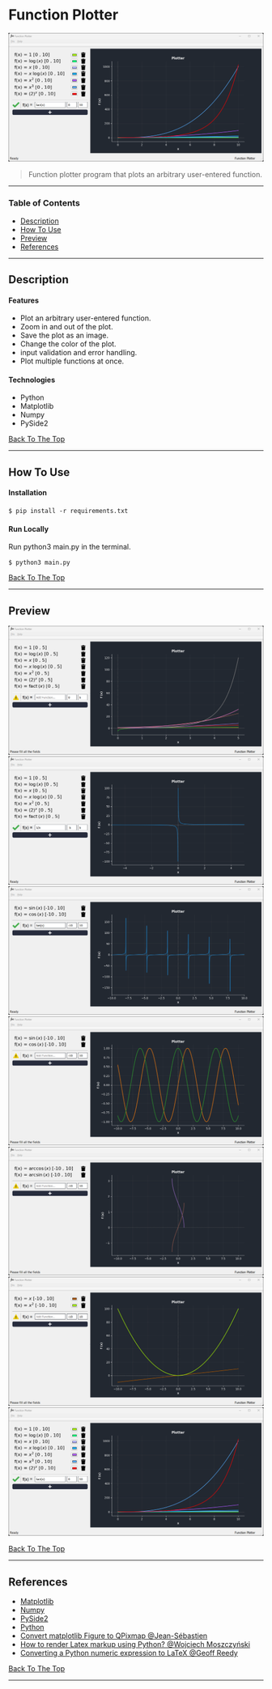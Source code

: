 # Function Plotter

![Project Image](./docs/image7.png)

> Function plotter program that plots an arbitrary user-entered function.

---

### Table of Contents

- [Description](#description)
- [How To Use](#how-to-use)
- [Preview](#preview)
- [References](#references)

---

## Description

#### Features

- Plot an arbitrary user-entered function.
- Zoom in and out of the plot.
- Save the plot as an image.
- Change the color of the plot.
- input validation and error handling.
- Plot multiple functions at once.

#### Technologies

- Python
- Matplotlib
- Numpy
- PySide2

[Back To The Top](#function-plotter)

---

## How To Use

#### Installation

```Terminal
$ pip install -r requirements.txt
```

#### Run Locally
Run python3 main.py in the terminal.
```Terminal
$ python3 main.py
```

[Back To The Top](#function-plotter)

---

## Preview

![Project Image](./docs/image1.png)
![Project Image](./docs/image2.png)
![Project Image](./docs/image3.png)
![Project Image](./docs/image4.png)
![Project Image](./docs/image5.png)
![Project Image](./docs/image6.png)
![Project Image](./docs/image7.png)

[Back To The Top](#function-plotter)

---

## References

- [Matplotlib](https://matplotlib.org/)
- [Numpy](https://numpy.org/)
- [PySide2](https://pypi.org/project/PySide2/)
- [Python](https://www.python.org/)
- [Convert matplotlib Figure to QPixmap @Jean-Sébastien](https://stackoverflow.com/questions/32035251/displaying-latex-in-pyqt-pyside-qtablewidget)
- [How to render Latex markup using Python? @Wojciech Moszczyński](https://stackoverflow.com/questions/4028267/how-to-render-latex-markup-using-python)
- [Converting a Python numeric expression to LaTeX @Geoff Reedy](https://stackoverflow.com/questions/1841084/https://stackoverflow.com/questions/3867028/converting-a-python-numeric-expression-to-latex)

[Back To The Top](#function-plotter)

---
